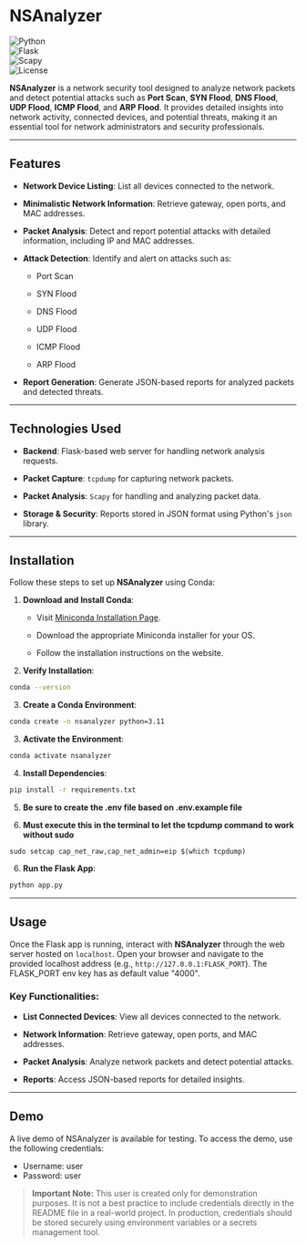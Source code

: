 # NSAnalyzer

![Python](https://img.shields.io/badge/Python-3.11-blue)  
![Flask](https://img.shields.io/badge/Flask-2.3.2-green)  
![Scapy](https://img.shields.io/badge/Scapy-2.5.0-orange)  
![License](https://img.shields.io/badge/License-MIT-yellow)

**NSAnalyzer**  is a network security tool designed to analyze network packets and detect potential attacks such as  **Port Scan**,  **SYN Flood**,  **DNS Flood**,  **UDP Flood**,  **ICMP Flood**, and  **ARP Flood**. It provides detailed insights into network activity, connected devices, and potential threats, making it an essential tool for network administrators and security professionals.

----------

## Features

-   **Network Device Listing**: List all devices connected to the network.
    
-   **Minimalistic Network Information**: Retrieve gateway, open ports, and MAC addresses.
    
-   **Packet Analysis**: Detect and report potential attacks with detailed information, including IP and MAC addresses.
    
-   **Attack Detection**: Identify and alert on attacks such as:
    
    -   Port Scan
        
    -   SYN Flood
        
    -   DNS Flood
        
    -   UDP Flood
        
    -   ICMP Flood
        
    -   ARP Flood
        
-   **Report Generation**: Generate JSON-based reports for analyzed packets and detected threats.
    

----------

## Technologies Used

-   **Backend**: Flask-based web server for handling network analysis requests.
    
-   **Packet Capture**:  `tcpdump`  for capturing network packets.
    
-   **Packet Analysis**:  `Scapy`  for handling and analyzing packet data.
    
-   **Storage & Security**: Reports stored in JSON format using Python's  `json`  library.
    

----------

## Installation

Follow these steps to set up  **NSAnalyzer**  using Conda:

1.  **Download and Install Conda**:
    
    -   Visit  [Miniconda Installation Page](https://docs.conda.io/en/latest/miniconda.html).
        
    -   Download the appropriate Miniconda installer for your OS.
        
    -   Follow the installation instructions on the website.
        
2.  **Verify Installation**:
```bash
conda --version
```  
    
3.  **Create a Conda Environment**:

```bash
conda create -n nsanalyzer python=3.11
```
    
3.  **Activate the Environment**:
    
```bash
conda activate nsanalyzer
```
    
4.  **Install Dependencies**:
       
```bash
pip install -r requirements.txt
```

5. **Be sure to create the .env file based on .env.example file**

6. **Must execute this in the terminal to let the tcpdump command to work without sudo** 

```
sudo setcap cap_net_raw,cap_net_admin=eip $(which tcpdump)
```
6.  **Run the Flask App**:
    
```bash
python app.py
```
    

----------

## Usage

Once the Flask app is running, interact with  **NSAnalyzer**  through the web server hosted on  `localhost`. Open your browser and navigate to the provided localhost address (e.g.,  `http://127.0.0.1:FLASK_PORT`).
The FLASK_PORT env key has as default value "4000".
### Key Functionalities:

-   **List Connected Devices**: View all devices connected to the network.
    
-   **Network Information**: Retrieve gateway, open ports, and MAC addresses.
    
-   **Packet Analysis**: Analyze network packets and detect potential attacks.
    
-   **Reports**: Access JSON-based reports for detailed insights.
    
----------

## Demo
A live demo of NSAnalyzer is available for testing. To access the demo, use the following credentials:

- Username: user
- Password: user

> **Important Note:** 
> This user is created only for demonstration purposes. It is not a best practice to include credentials directly in the README file in a real-world project. 
>In production, credentials should be stored securely using environment variables or a secrets management tool.